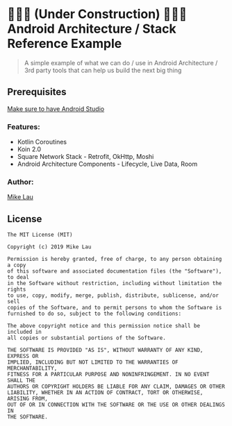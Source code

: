 # 🚧🚧🚧 (Under Construction) 🚧🚧🚧 Android Architecture / Stack Reference Example

> A simple example of what we can do / use in Android Architecture / 3rd party tools that can help us build the next big thing

## Prerequisites

[Make sure to have Android Studio](https://developer.android.com/studio/preview/)

### Features:

* Kotlin Coroutines
* Koin 2.0
* Square Network Stack - Retrofit, OkHttp, Moshi
* Android Architecture Components - Lifecycle, Live Data, Room

### Author:
[Mike Lau](https://mike14u.github.io)

## License

```
The MIT License (MIT)

Copyright (c) 2019 Mike Lau

Permission is hereby granted, free of charge, to any person obtaining a copy
of this software and associated documentation files (the "Software"), to deal
in the Software without restriction, including without limitation the rights
to use, copy, modify, merge, publish, distribute, sublicense, and/or sell
copies of the Software, and to permit persons to whom the Software is
furnished to do so, subject to the following conditions:

The above copyright notice and this permission notice shall be included in
all copies or substantial portions of the Software.

THE SOFTWARE IS PROVIDED "AS IS", WITHOUT WARRANTY OF ANY KIND, EXPRESS OR
IMPLIED, INCLUDING BUT NOT LIMITED TO THE WARRANTIES OF MERCHANTABILITY,
FITNESS FOR A PARTICULAR PURPOSE AND NONINFRINGEMENT. IN NO EVENT SHALL THE
AUTHORS OR COPYRIGHT HOLDERS BE LIABLE FOR ANY CLAIM, DAMAGES OR OTHER
LIABILITY, WHETHER IN AN ACTION OF CONTRACT, TORT OR OTHERWISE, ARISING FROM,
OUT OF OR IN CONNECTION WITH THE SOFTWARE OR THE USE OR OTHER DEALINGS IN
THE SOFTWARE.
```